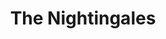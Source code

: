 ---
title: "The Nightingales"
summary: "Nightingales are a British post-punk/alternative rock band, formed in 1979 in Birmingham, England, by four members of Birmingham's punk group The Prefects. They had been part of The Clash's 'White Riot Tour', recorded a couple of Peel Sessions, released a 45 on Rough Trade and, years after splitting up, had a retrospective CD released by US indie label Acute Records.
Described in John Robb's book on 'post punk' Death To Trad Rock as \"The misfits' misfits\" and comprising an ever-fluctuating line up, based around lyricist/singer Robert Lloyd, the Nightingales enjoyed cult status in the early 1980s as darlings of the credible music scene and were championed by John Peel, who said of them – \"Their performances will serve to confirm their excellence when we are far enough distanced from the 1980s to look at the period rationally and other, infinitely better known, bands stand revealed as charlatans\".The original members were Robert Lloyd on vocals, Eamonn Duffy on bass and Paul Apperley on drums, all formerly of The Prefects. The band, before splitting up, played more sessions on John Peel's BBC Radio 1 show than any other band excluding The Fall and Half Man Half Biscuit.In the late 1980s, the Nightingales stopped working but, following the occasional gig between times, they re-grouped in 2004, with Lloyd being joined by original Prefects guitarist Alan Apperley. The current line up features Robert Lloyd, James Smith, Andreas Schmid on bass and ex-Violet Violet drummer Fliss Kitson.
Since restarting the group have been more productive than ever – releasing five 7\" vinyl singles, a 10\" EP and six studio albums , touring England, mainland Europe and US numerous times, recording many radio sessions along the way. They have been invited to play various festivals in Europe and the States, including Glastonbury and SXSW. Their \"Let's Think About Living\" 45 was 'Single of the Week' on BBC 6 and they have continued to receive regular rave reviews for their records and live shows.
A feature-length documentary about the band - King Rocker - fronted by comedian and writer Stewart Lee and directed by Michael Cumming was to be released in 2020, but it eventually debuted on the UK Sky Arts channel on 6 February 2021."
image: "the-nightingales.jpg"
apple_music_artist_url: "None"
wikipedia_url: "https://en.wikipedia.org/wiki/The_Nightingales"
---